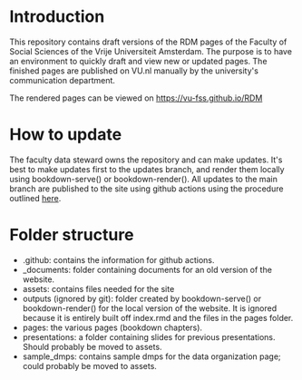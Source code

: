 # Introduction

This repository contains draft versions of the RDM pages of the Faculty of Social Sciences of the Vrije Universiteit Amsterdam. The purpose is to have an environment to quickly draft and view new or updated pages. The finished pages are published on VU.nl manually by the university's communication department.

The rendered pages can be viewed on https://vu-fss.github.io/RDM

# How to update

The faculty data steward owns the repository and can make updates. It's best to make updates first to the updates branch, and render them locally using bookdown-serve() or bookdown-render(). All updates to the main branch are published to the site using github actions using the procedure outlined 
[here](https://medium.com/@delucmat/how-to-publish-bookdown-projects-with-github-actions-on-github-pages-6e6aecc7331e).

# Folder structure

- .github: contains the information for github actions.
- _documents: folder containing documents for an old version of the website. 
- assets: contains files needed for the site
- outputs (ignored by git): folder created by bookdown-serve() or bookdown-render() for the local version of the website. It is ignored because it is entirely built off index.rmd and the files in the pages folder.
- pages: the various pages (bookdown chapters).
- presentations: a folder containing slides for previous presentations. Should probably be moved to assets.
- sample_dmps: contains sample dmps for the data organization page; could probably be moved to assets.

